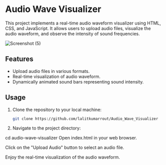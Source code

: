 
# Audio Wave Visualizer

This project implements a real-time audio waveform visualizer using HTML, CSS, and JavaScript. It allows users to upload audio files, visualize the audio waveform, and observe the intensity of sound frequencies.

![Screenshot (5)](https://github.com/user-attachments/assets/46d801db-d0fd-45b0-b504-f987527c1d4c)

## Features

- Upload audio files in various formats.
- Real-time visualization of audio waveform.
- Dynamically animated sound bars representing sound intensity.

## Usage

1. Clone the repository to your local machine:

   ```bash
   git clone https://github.com/lalitkumarrout/Audio_Wave_Visualizer


2. Navigate to the project directory:

cd audio-wave-visualizer
Open index.html in your web browser.

Click on the "Upload Audio" button to select an audio file.

Enjoy the real-time visualization of the audio waveform.

